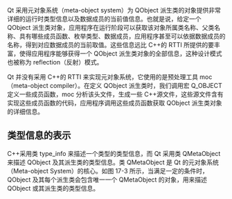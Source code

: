 Qt 采用元对象系统（meta-object system）为 QObject 派生类的对象提供非常详细的运行时类型信息以及数据成员的当前值信息。也就是说，给定一个 QObject 派生类对象，应用程序在运行阶段可以获取该对象所属类名称、父类名称、具有哪些成员函数、枚举类型、数据成员，应用程序甚至可以依据数据成员的名称，得到对应数据成员的当前取值。这些信息远比 C++的 RTTI 所提供的要丰富，使得应用程序能够获得一个 QObject 派生类对象的全部信息，这种设计模式也被称为 reflection（反射）模式。

Qt 并没有采用 C++的 RTTI 来实现元对象系统，它使用的是预处理工具 moc（meta-object compiler）。在定义 QObject 派生类时，我们调用宏 Q_OBJECT 定义一些成员函数，moc 分析该头文件，生成一些 C++源文件，这些源文件含有实现这些成员函数的代码，应用程序调用这些成员函数获取 QObject 派生类对象的详细信息。


## 类型信息的表示 
C++采用类 type_info 来描述一个类型的类型信息，而 Qt 采用类 QMetaObject 来描述 QObject 及其派生类的类型信息。类 QMetaObject 是 Qt 的元对象系统（Meta-object System）的核心。如图 17-3 所示，当满足一定的条件时，QObject 及其每个派生类会包含唯一一个 QMetaObject 的对象，用来描述 QObject 或其派生类的类型信息。